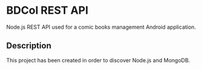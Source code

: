# BDCol REST API
Node.js REST API used for a comic books management Android application.

## Description
This project has been created in order to discover Node.js and MongoDB.
